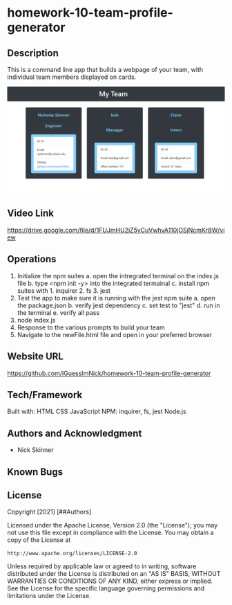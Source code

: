 # homework-10-team-profile-generator

## Description
This is a command line app that builds a webpage of your team, with individual team members displayed on cards.

![Demo](./assets/images/demo.png)

## Video Link

https://drive.google.com/file/d/1FUJmHU2iZ5yCuVwhvA110jOSjNcmKr8W/view

## Operations
1. Initialize the npm suites
    a. open the intregrated terminal on the index.js file
    b. type <npm init -y> into the integrated termainal
    c. install npm suites with <npm i __suitename> 
        1. inquirer
        2. fs
        3. jest
2. Test the app to make sure it is running with the jest npm suite
    a. open the package.json
    b. verify jest dependency
    c. set test to "jest"
    d. run <npm test> in the terminal
    e. verify all pass
3. node index.js
4. Response to the various prompts to build your team
5. Navigate to the newFile.html file and open in your preferred browser

## Website URL
https://github.com/IGuessImNick/homework-10-team-profile-generator

## Tech/Framework
Built with:
    HTML
    CSS
    JavaScript
    NPM: inquirer, fs, jest
    Node.js

## Authors and Acknowledgment
* Nick Skinner

## Known Bugs

## License
Copyright [2021] [##Authors]

Licensed under the Apache License, Version 2.0 (the "License");
you may not use this file except in compliance with the License.
You may obtain a copy of the License at

    http://www.apache.org/licenses/LICENSE-2.0

Unless required by applicable law or agreed to in writing, software
distributed under the License is distributed on an "AS IS" BASIS,
WITHOUT WARRANTIES OR CONDITIONS OF ANY KIND, either express or implied.
See the License for the specific language governing permissions and
limitations under the License.